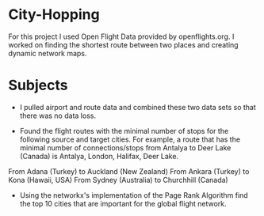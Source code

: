 # City-Hopping

For this project I used Open Flight Data provided by openflights.org. I worked on finding the shortest route between two places and creating dynamic network maps.

# Subjects

- I pulled airport and route data and combined these two data sets so that there was no data loss.

- Found the flight routes with the minimal number of stops for the following source and target cities. For example, a route that has the minimal number of connections/stops from Antalya to Deer Lake (Canada) is Antalya, London, Halifax, Deer Lake.

From Adana (Turkey) to Auckland (New Zealand)
From Ankara (Turkey) to Kona (Hawaii, USA)
From Sydney (Australia) to Churchhill (Canada)

- Using the networkx's implementation of the Page Rank Algorithm find the top 10 cities that are important for the global flight network.
